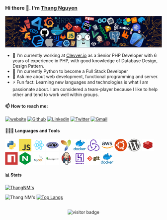 ### Hi there 👋. I'm [Thang Nguyen](https://github.com/thangnm93)
![](/header.png)
- 🔭 I’m currently working at [Clevver.io](https://www.clevver.io/) as a Senior PHP Developer with 6 years of experience in PHP, with good knowledge of Database Design, Design Pattern.
- 🌱 I’m currently Python to become a Full Stack Developer
- 💬 Ask me about web development, functional programming and server.
- ⚡ Fun fact: Learning new languages and technologies is what I am passionate about. I am considered a team-player because I like to help other and tend to work well within groups.


#### 📫 How to reach me:
[![website](https://img.shields.io/badge/Website-46a2f1?style=flat&logo=Google-Chrome&logoColor=white&link=https://thangnm.info/)](https://thangnm.info/)
[![Github](https://img.shields.io/badge/-Github-000?style=flat&logo=Github&logoColor=white)](https://github.com/thangnm93)
[![Linkedin](https://img.shields.io/badge/-LinkedIn-blue?style=flat&logo=Linkedin&logoColor=white)](https://www.linkedin.com/in/thang-nguyen-minh/)
[![Twitter](https://img.shields.io/badge/-Twitter-blue?style=flat&labelColor=blue&logo=twitter&logoColor=white)](https://twitter.com/thangnm93)
[![Gmail](https://img.shields.io/badge/-Gmail-c14438?style=flat&logo=Gmail&logoColor=white)](mailto:minhthang0403@gmail.com)

#### 👨🏻‍💻 Languages and Tools <br />
<code><img height="40" src="https://raw.githubusercontent.com/github/explore/master/topics/python/python.png"></code>
<code><img height="40" src="https://raw.githubusercontent.com/github/explore/master/topics/javascript/javascript.png"></code>
<code><img height="40" src="https://raw.githubusercontent.com/github/explore/master/topics/react/react.png"></code>
<code><img height="40" src="https://raw.githubusercontent.com/github/explore/master/topics/php/php.png"></code>
<code><img height="40" src="https://raw.githubusercontent.com/github/explore/master/topics/yii/yii.png"></code>
<code><img height="40" src="https://raw.githubusercontent.com/github/explore/master/topics/docker/docker.png"></code>
<code><img height="40" src="https://raw.githubusercontent.com/github/explore/master/topics/redux/redux.png"></code>
<code><img height="40" src="https://raw.githubusercontent.com/github/explore/master/topics/aws/aws.png"></code>
<code><img height="40" src="https://raw.githubusercontent.com/github/explore/master/topics/ubuntu/ubuntu.png"></code>
<code><img height="40" src="https://raw.githubusercontent.com/github/explore/master/topics/wordpress/wordpress.png"></code>
<code><img height="40" src="https://raw.githubusercontent.com/github/explore/master/topics/redis/redis.png"></code>
<code><img height="40" src="https://raw.githubusercontent.com/github/explore/master/topics/npm/npm.png"></code>
<code><img height="40" src="https://raw.githubusercontent.com/github/explore/master/topics/nginx/nginx.png"></code>
<code><img height="40" src="https://raw.githubusercontent.com/github/explore/master/topics/mysql/mysql.png"></code>
<code><img height="40" src="https://raw.githubusercontent.com/github/explore/master/topics/mongodb/mongodb.png"></code>
<code><img height="40" src="https://raw.githubusercontent.com/github/explore/master/topics/jenkins/jenkins.png"></code>
<code><img height="40" src="https://raw.githubusercontent.com/github/explore/master/topics/heroku/heroku.png"></code>
<code><img height="40" src="https://raw.githubusercontent.com/github/explore/master/topics/git/git.png"></code>
<code><img height="40" src="https://raw.githubusercontent.com/github/explore/master/topics/docker/docker.png"></code>

#### 📊 Stats
[![ThangNM's](https://github-readme-stackoverflow.vercel.app/?userID=6075942&layout=compact)](https://stackoverflow.com/users/6075942/thangnm)

![Thang NM's](https://github-readme-stats.vercel.app/api?username=thangnm93&include_all_commits=true&hide=contribs&show_icons=true&icon_color=CE1D2D&hide_title=true&hide_border=true)
[![Top Langs](https://github-readme-stats.vercel.app/api/top-langs/?username=thangnm93&layout=compact&hide_title=true&hide_border=true)](https://github.com/thangnm93/github-readme-stats)
<br/>
<br/>
<p align="center"><img src="https://visitor-badge.glitch.me/badge?page_id=thangnm93.thangnm93" alt="visitor badge" /> </p>

